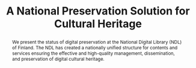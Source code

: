 ---
abstract: We present the status of digital preservation at the National Digital Library
  (NDL) of Finland. The NDL has created a nationally unified structure for contents
  and services ensuring the effective and high-quality management, dissemination,
  and preservation of digital cultural heritage.
creators:
- Lehtonen, Juha
- Helin, Heikki
- Koivunen, Kimmo
- Lehtonen, Kuisma
- Tiainen, Mikko
date: null
document_url: https://services.phaidra.univie.ac.at/api/object/o:429594/download
grand_parent: iPRES
institutions: []
keywords:
- digital preservation
- open source software
- hardware
landing_page_url: https://phaidra.univie.ac.at/o:429594
language: eng
layout: publication
license: CC BY 4.0 International
notes_url: null
parent: iPRES 2015
presentation_url: null
publication_type: paper
size: 317744
source_name: iPRES
title: A National Preservation Solution for Cultural Heritage
year: 2015
---